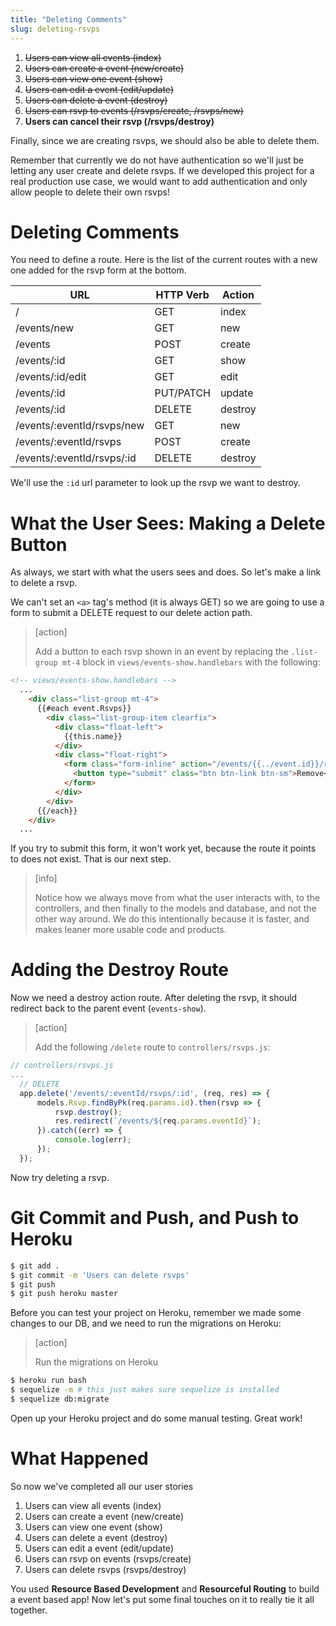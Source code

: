 ```yaml
---
title: "Deleting Comments"
slug: deleting-rsvps
---
```


1. ~~Users can view all events (index)~~
1. ~~Users can create a event (new/create)~~
1. ~~Users can view one event (show)~~
1. ~~Users can edit a event (edit/update)~~
1. ~~Users can delete a event (destroy)~~
1. ~~Users can rsvp to events (/rsvps/create, /rsvps/new)~~
1. **Users can cancel their rsvp (/rsvps/destroy)**

Finally, since we are creating rsvps, we should also be able to delete them.

Remember that currently we do not have authentication so we'll just be letting any user create and delete rsvps. If we developed this project for a real production use case, we would want to add authentication and only allow people to delete their own rsvps!

# Deleting Comments

You need to define a route. Here is the list of the current routes with a new one added for the rsvp form at the bottom.

| URL              | HTTP Verb | Action  |
|------------------|-----------|---------|
| /                | GET       | index   |
| /events/new     | GET       | new     |
| /events         | POST      | create  |
| /events/:id     | GET       | show    |
| /events/:id/edit| GET       | edit    |
| /events/:id     | PUT/PATCH | update  |
| /events/:id     | DELETE    | destroy |
| /events/:eventId/rsvps/new | GET      | new  |
| /events/:eventId/rsvps | POST      | create  |
| /events/:eventId/rsvps/:id | DELETE      | destroy  |

We'll use the `:id` url parameter to look up the rsvp we want to destroy.

# What the User Sees: Making a Delete Button

As always, we start with what the users sees and does. So let's make a link to delete a rsvp.

We can't set an `<a>` tag's method (it is always GET) so we are going to use a form to submit a DELETE request to our delete action path.

> [action]
>
> Add a button to each rsvp shown in an event by replacing the `.list-group mt-4` block in `views/events-show.handlebars` with the following:
>
```HTML
<!-- views/events-show.handlebars -->
  ...
    <div class="list-group mt-4">
      {{#each event.Rsvps}}
        <div class="list-group-item clearfix">
          <div class="float-left">
            {{this.name}}
          </div>
          <div class="float-right">
            <form class="form-inline" action="/events/{{../event.id}}/rsvps/{{this.id}}?_method=DELETE" method="post">
              <button type="submit" class="btn btn-link btn-sm">Remove</button>
            </form>
          </div>
        </div>
      {{/each}}
    </div>
  ...
```

If you try to submit this form, it won't work yet, because the route it points to does not exist. That is our next step.

> [info]
>
> Notice how we always move from what the user interacts with, to the controllers, and then finally to the models and database, and not the other way around. We do this intentionally because it is faster, and makes leaner more usable code and products.

# Adding the Destroy Route

Now we need a destroy action route. After deleting the rsvp, it should redirect back to the parent event (`events-show`).

> [action]
>
> Add the following `/delete` route to `controllers/rsvps.js`:
>
```js
// controllers/rsvps.js
...
  // DELETE
  app.delete('/events/:eventId/rsvps/:id', (req, res) => {
      models.Rsvp.findByPk(req.params.id).then(rsvp => {
          rsvp.destroy();
          res.redirect(`/events/${req.params.eventId}`);
      }).catch((err) => {
          console.log(err);
      });
  });
```

Now try deleting a rsvp.

# Git Commit and Push, and Push to Heroku

```bash
$ git add .
$ git commit -m 'Users can delete rsvps'
$ git push
$ git push heroku master
```

Before you can test your project on Heroku, remember we made some changes to our DB, and we need to run the migrations on Heroku:

> [action]
>
> Run the migrations on Heroku
>
```bash
$ heroku run bash
$ sequelize -m # this just makes sure sequelize is installed
$ sequelize db:migrate
```

Open up your Heroku project and do some manual testing. Great work!

# What Happened

So now we've completed all our user stories

1. Users can view all events (index)
1. Users can create a event (new/create)
1. Users can view one event (show)
1. Users can delete a event (destroy)
1. Users can edit a event (edit/update)
1. Users can rsvp on events (rsvps/create)
1. Users can delete rsvps (rsvps/destroy)

You used **Resource Based Development** and **Resourceful Routing** to build a event based app! Now let's put some final touches on it to really tie it all together.
